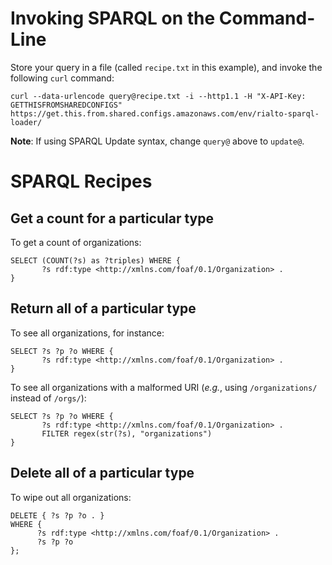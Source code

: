 # Invoking SPARQL on the Command-Line

Store your query in a file (called `recipe.txt` in this example), and invoke the following `curl` command:

```shell
curl --data-urlencode query@recipe.txt -i --http1.1 -H "X-API-Key: GETTHISFROMSHAREDCONFIGS" https://get.this.from.shared.configs.amazonaws.com/env/rialto-sparql-loader/
```

**Note**: If using SPARQL Update syntax, change `query@` above to `update@`.

# SPARQL Recipes

## Get a count for a particular type

To get a count of organizations:

```sparql
SELECT (COUNT(?s) as ?triples) WHERE {
       ?s rdf:type <http://xmlns.com/foaf/0.1/Organization> .
}
```

## Return all of a particular type

To see all organizations, for instance:

```sparql
SELECT ?s ?p ?o WHERE {
       ?s rdf:type <http://xmlns.com/foaf/0.1/Organization> .
}
```

To see all organizations with a malformed URI (*e.g.*, using `/organizations/` instead of `/orgs/`):
```sparql
SELECT ?s ?p ?o WHERE {
       ?s rdf:type <http://xmlns.com/foaf/0.1/Organization> .
       FILTER regex(str(?s), "organizations")
}
```

## Delete all of a particular type

To wipe out all organizations: 

```sparql
DELETE { ?s ?p ?o . }
WHERE {
      ?s rdf:type <http://xmlns.com/foaf/0.1/Organization> .
      ?s ?p ?o
};
```